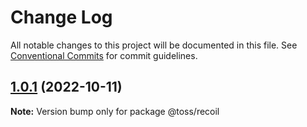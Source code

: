 # Change Log

All notable changes to this project will be documented in this file.
See [Conventional Commits](https://conventionalcommits.org) for commit guidelines.

## [1.0.1](https://github.com/toss/slash/compare/@toss/recoil@1.0.0...@toss/recoil@1.0.1) (2022-10-11)

**Note:** Version bump only for package @toss/recoil
